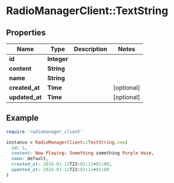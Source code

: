 # RadioManagerClient::TextString

## Properties

| Name | Type | Description | Notes |
| ---- | ---- | ----------- | ----- |
| **id** | **Integer** |  |  |
| **content** | **String** |  |  |
| **name** | **String** |  |  |
| **created_at** | **Time** |  | [optional] |
| **updated_at** | **Time** |  | [optional] |

## Example

```ruby
require 'radiomanager_client'

instance = RadioManagerClient::TextString.new(
  id: 1,
  content: Now Playing: Something something Purple Haze,
  name: default,
  created_at: 2016-01-11T22:01:11+02:00,
  updated_at: 2016-01-11T22:01:11+02:00
)
```

